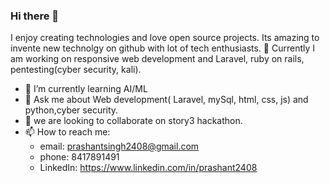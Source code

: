 ### Hi there 👋

<!--
**prashantsingh2408/prashantsingh2408** is a ✨ _special_ ✨ repository because its `README.md` (this file) appears on your GitHub profile.

Here are some ideas to get you started:


- 🔭 I’m currently working on Laravel
- 🌱 I’m currently learning Flutter 
- 👯 I’m looking to collaborate on ...
- 🤔 I’m looking for help with ...
- 💬 Ask me about Laravel,html,css,js

- 😄 Pronouns: ...
- ⚡ Fun fact: ...
-->
I enjoy creating technologies and love open source projects. Its amazing to invente new technolgy on github with lot of tech enthusiasts. 
🔭 Currently I am working on responsive web development and Laravel, ruby on rails, pentesting(cyber security, kali).
- 🌱 I’m currently learning AI/ML
- 💬 Ask me about Web development( Laravel, mySql, html, css, js) and python,cyber security.
- 👯 we are looking to collaborate on
story3 hackathon.
- 📫 How to reach me:
  - email: prashantsingh2408@gmail.com
  - phone: 8417891491
  - LinkedIn: https://www.linkedin.com/in/prashant2408

